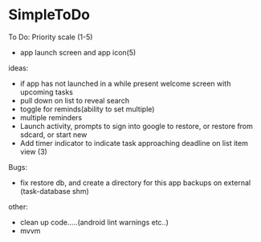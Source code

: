 # SimpleToDo
To Do:
    Priority scale (1-5)
- app launch screen and app icon(5)

ideas:
- if app has not launched in a while present welcome screen with upcoming tasks
- pull down on list to reveal search
- toggle for reminds(ability to set multiple)
- multiple reminders
- Launch activity, prompts to sign into google to restore, or restore from sdcard, or start new
- Add timer indicator to indicate task approaching deadline on list item view (3)

Bugs:
- fix restore db, and create a directory for this app backups on external (task-database shm)

other:
- clean up code.....(android lint warnings etc..)
- mvvm
